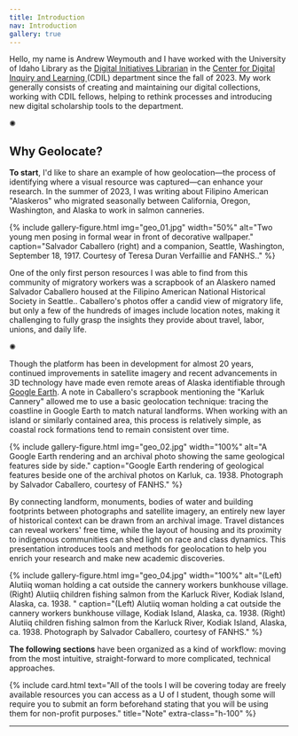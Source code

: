 ```yaml
---
title: Introduction
nav: Introduction
gallery: true
---
```


Hello, my name is Andrew Weymouth and I have worked with the University of Idaho Library as the [Digital Initiatives Librarian](https://www.lib.uidaho.edu/about/people/aweymouth.html) in the [Center for Digital Inquiry and Learning ](https://cdil.lib.uidaho.edu/)(CDIL) department since the fall of 2023. My work generally consists of creating and maintaining our digital collections, working with CDIL fellows, helping to rethink processes and introducing new digital scholarship tools to the department.

<div class="symbol-container">
    <p class="symbol">&#10042;</p>
</div>

## Why Geolocate?

**To start**, I'd like to share an example of how geolocation—the process of identifying where a visual resource was captured—can enhance your research. In the summer of 2023, I was writing about Filipino American "Alaskeros" who migrated seasonally between California, Oregon, Washington, and Alaska to work in salmon canneries. 

{% include gallery-figure.html img="geo_01.jpg" width="50%" alt="Two young men posing in formal wear in front of decorative wallpaper." caption="Salvador Caballero (right) and a companion, Seattle, Washington, September 18, 1917. Courtesy of Teresa Duran Verfaillie and FANHS.." %}

One of the only first person resources I was able to find from this community of migratory workers was a scrapbook of an Alaskero named Salvador Caballero housed at the Filipino American National Historical Society in Seattle.. Caballero's photos offer a candid view of migratory life, but only a few of the hundreds of images include location notes, making it challenging to fully grasp the insights they provide about travel, labor, unions, and daily life.

<div class="symbol-container">
    <p class="symbol">&#10042;</p>
</div>

Though the platform has been in development for almost 20 years, continued improvements in satellite imagery and recent advancements in 3D technology have made even remote areas of Alaska identifiable through [Google Earth](https://earth.google.com/). A note in Caballero's scrapbook mentioning the "Karluk Cannery" allowed me to use a basic geolocation technique: tracing the coastline in Google Earth to match natural landforms. When working with an island or similarly contained area, this process is relatively simple, as coastal rock formations tend to remain consistent over time.

{% include gallery-figure.html img="geo_02.jpg" width="100%" alt="A Google Earth rendering and an archival photo showing the same geological features side by side." caption="Google Earth rendering of geological features beside one of the archival photos on Karluk, ca. 1938. Photograph by Salvador Caballero, courtesy of FANHS." %}

By connecting landform, monuments, bodies of water and building footprints between photographs and satellite imagery, an entirely new layer of historical context can be drawn from an archival image. Travel distances can reveal workers' free time, while the layout of housing and its proximity to indigenous communities can shed light on race and class dynamics. This presentation introduces tools and methods for geolocation to help you enrich your research and make new academic discoveries.

{% include gallery-figure.html img="geo_04.jpg" width="100%" alt="(Left) Alutiiq woman holding a cat outside the cannery workers bunkhouse village. (Right) Alutiiq children fishing salmon from the Karluck River, Kodiak Island, Alaska, ca. 1938. " caption="(Left) Alutiiq woman holding a cat outside the cannery workers bunkhouse village, Kodiak Island, Alaska, ca. 1938. (Right) Alutiiq children fishing salmon from the Karluck River, Kodiak Island, Alaska, ca. 1938. Photograph by Salvador Caballero, courtesy of FANHS." %}

**The following sections** have been organized as a kind of workflow: moving from the most intuitive, straight-forward to more complicated, technical approaches. 

{% include card.html text="All of the tools I will be covering today are freely available resources you can access as a U of I student, though some will require you to submit an form beforehand stating that you will be using them for non-profit purposes." title="Note" extra-class="h-100" %}


-------------


